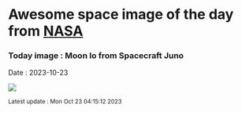 
# Awesome space image of the day from [NASA](https://api.nasa.gov/)

### Today image : Moon Io from Spacecraft Juno
Date : 2023-10-23

![](https://apod.nasa.gov/apod/image/2310/IoFlyby_Juno_960.jpg)

<small>Latest update : Mon Oct 23 04:15:12 2023</small>
        